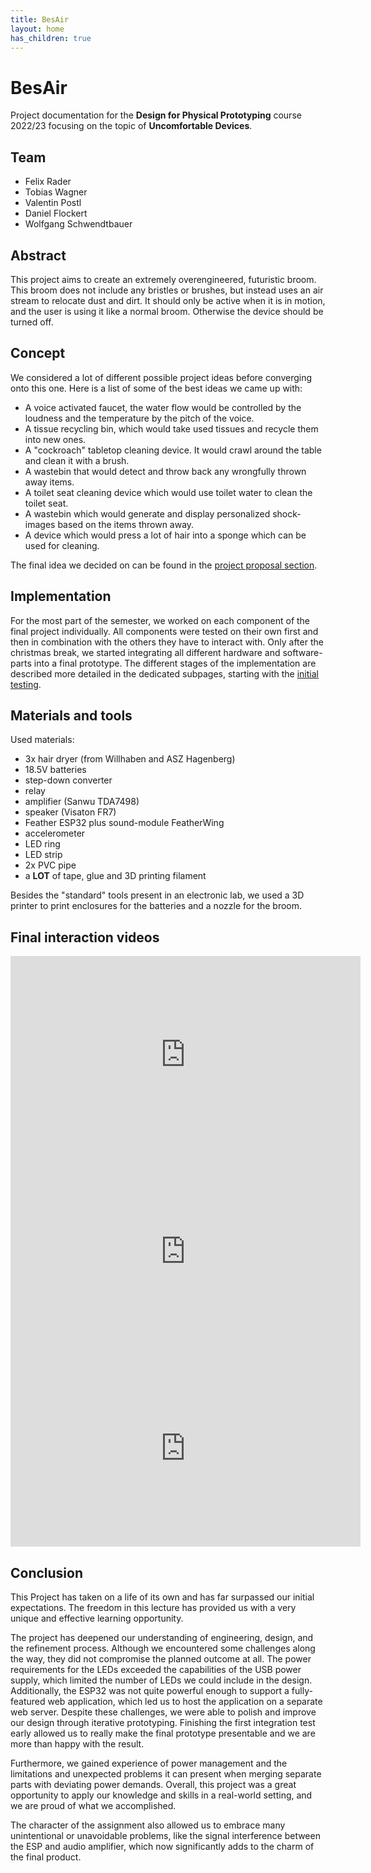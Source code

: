 ```yaml
---
title: BesAir
layout: home
has_children: true
---
```


# BesAir

Project documentation for the **Design for Physical Prototyping** course 2022/23 focusing on the topic of **Uncomfortable Devices**.

## Team

-   Felix Rader
-   Tobias Wagner
-   Valentin Postl
-   Daniel Flockert
-   Wolfgang Schwendtbauer

## Abstract

This project aims to create an extremely overengineered, futuristic broom.
This broom does not include any bristles or brushes, but instead uses an air stream to relocate dust and dirt.
It should only be active when it is in motion, and the user is using it like a normal broom.
Otherwise the device should be turned off.

## Concept

We considered a lot of different possible project ideas before converging onto this one.
Here is a list of some of the best ideas we came up with:

-   A voice activated faucet, the water flow would be controlled by the loudness and the temperature by the pitch of the voice.
-   A tissue recycling bin, which would take used tissues and recycle them into new ones.
-   A "cockroach" tabletop cleaning device. It would crawl around the table and clean it with a brush.
-   A wastebin that would detect and throw back any wrongfully thrown away items.
-   A toilet seat cleaning device which would use toilet water to clean the toilet seat.
-   A wastebin which would generate and display personalized shock-images based on the items thrown away.
-   A device which would press a lot of hair into a sponge which can be used for cleaning.

The final idea we decided on can be found in the [project proposal section](01_proposal).

## Implementation

For the most part of the semester, we worked on each component of the final project individually.
All components were tested on their own first and then in combination with the others they have to interact with.
Only after the christmas break, we started integrating all different hardware and software-parts into a final prototype.
The different stages of the implementation are described more detailed in the dedicated subpages, starting with the [initial testing](02_initial_testing).

## Materials and tools

Used materials:

-   3x hair dryer (from Willhaben and ASZ Hagenberg)
-   18.5V batteries
-   step-down converter
-   relay
-   amplifier (Sanwu TDA7498)
-   speaker (Visaton FR7)
-   Feather ESP32 plus sound-module FeatherWing
-   accelerometer
-   LED ring
-   LED strip
-   2x PVC pipe
-   a **LOT** of tape, glue and 3D printing filament

Besides the "standard" tools present in an electronic lab, we used a 3D printer to print enclosures for the batteries and a nozzle for the broom.

## Final interaction videos

<iframe width="560" height="315" src="https://www.youtube.com/embed/ef_SeeZ1vMo" title="YouTube video player" frameborder="0" allow="accelerometer; autoplay; clipboard-write; encrypted-media; gyroscope; picture-in-picture; web-share" allowfullscreen></iframe>

<iframe width="560" height="315" src="https://www.youtube.com/embed/J4gtbVzL-OM" title="YouTube video player" frameborder="0" allow="accelerometer; autoplay; clipboard-write; encrypted-media; gyroscope; picture-in-picture; web-share" allowfullscreen></iframe>

<iframe width="560" height="315" src="https://www.youtube.com/embed/Qpq8d5d9OnU" title="YouTube video player" frameborder="0" allow="accelerometer; autoplay; clipboard-write; encrypted-media; gyroscope; picture-in-picture; web-share" allowfullscreen></iframe>

## Conclusion

This Project has taken on a life of its own and has far surpassed our initial expectations. The freedom in this lecture has provided us with a very unique and effective learning opportunity.

The project has deepened our understanding of engineering, design, and the refinement process. Although we encountered some challenges along the way, they did not compromise the planned outcome at all. The power requirements for the LEDs exceeded the capabilities of the USB power supply, which limited the number of LEDs we could include in the design. Additionally, the ESP32 was not quite powerful enough to support a fully-featured web application, which led us to host the application on a separate web server. Despite these challenges, we were able to polish and improve our design through iterative prototyping. Finishing the first integration test early allowed us to really make the final prototype presentable and we are more than happy with the result.

Furthermore, we gained experience of power management and the limitations and unexpected problems it can present when merging separate parts with deviating power demands. Overall, this project was a great opportunity to apply our knowledge and skills in a real-world setting, and we are proud of what we accomplished.

The character of the assignment also allowed us to embrace many unintentional or unavoidable problems, like the signal interference between the ESP and audio amplifier, which now significantly adds to the charm of the final product.
